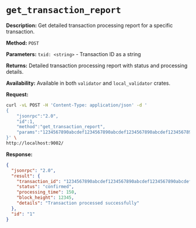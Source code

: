 # `get_transaction_report`

**Description:** Get detailed transaction processing report for a specific transaction.

**Method:** `POST`

**Parameters:**
    `txid: <string>` - Transaction ID as a string

**Returns:** Detailed transaction processing report with status and processing details.

**Availability:** Available in both `validator` and `local_validator` crates.

**Request:**
```bash
curl -vL POST -H 'Content-Type: application/json' -d '
{
    "jsonrpc":"2.0",
    "id":1,
    "method":"get_transaction_report",
    "params":"1234567890abcdef1234567890abcdef1234567890abcdef1234567890abcdef"
}' \
http://localhost:9002/
```

**Response:**
```json
{
  "jsonrpc": "2.0",
  "result": {
    "transaction_id": "1234567890abcdef1234567890abcdef1234567890abcdef1234567890abcdef",
    "status": "confirmed",
    "processing_time": 150,
    "block_height": 12345,
    "details": "Transaction processed successfully"
  },
  "id": "1"
}
```
